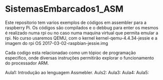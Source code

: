 # SistemasEmbarcados1_ASM
Este repositorio tem varios exemplos de códigos em assembler para a raspberry Pi. Os códigos são compilados e o debbug para enter os mesmos 
é realizado numa rpi ou no caso numa maquina virtual que permita emular a rpi. No curso usaremos QEMU, com o kernel  kernel-qemu-4.4.34-jessie
e a imagem do rpi OS 2017-03-02-raspbian-jessie.img

Cada codigo esta relacionadao como um tópioc de programação especifico, onde diversas instruções permitirão explorar o funcionamento do processador
ARM.

Aula1: Introdução ao lenguagem Assmebler.
Auls2:
Aula3:
Aula4:
Aula5:
